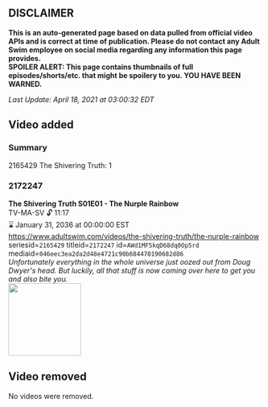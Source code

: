 ## DISCLAIMER
**This is an auto-generated page based on data pulled from official video APIs and is correct at time of publication. Please do not contact any Adult Swim employee on social media regarding any information this page provides.**  
**SPOILER ALERT: This page contains thumbnails of full episodes/shorts/etc. that might be spoilery to you. YOU HAVE BEEN WARNED.**  

_Last Update: April 18, 2021 at 03:00:32 EDT_
## Video added
### Summary
2165429 The Shivering Truth: 1  
### 2172247
**The Shivering Truth S01E01 - The Nurple Rainbow**  
TV-MA-SV 🔓 11:17  
⌛ January 31, 2036 at 00:00:00 EST  
https://www.adultswim.com/videos/the-shivering-truth/the-nurple-rainbow  
seriesid=`2165429` titleid=`2172247` id=`AWd1MF5kqD68dq0Op5rd` mediaid=`046eec3ea2da2d48e4721c90b684470190682d86`  
_Unfortunately everything in the whole universe just oozed out from Doug Dwyer's head.  But luckily, all that stuff is now coming over here to get you and also bite you._  
<a href="https://i.cdn.turner.com/adultswim/big/image-upload/thumbnails/thumb-2_image-15441359233745.jpg"><img src="https://i.cdn.turner.com/adultswim/big/image-upload/thumbnails/thumb-2_image-15441359233745.jpg" height="144px" /></a>
## Video removed
No videos were removed.  
